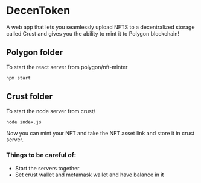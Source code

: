 # DecenToken

A web app that lets you seamlessly upload NFTS to a decentralized storage called Crust and gives you the ability to mint it to Polygon blockchain!

## Polygon folder

To start the react server from polygon/nft-minter

```
npm start
```

## Crust folder

To start the node server from crust/

```
node index.js
```

Now you can mint your NFT and take the NFT asset link and store it in crust server.

### Things to be careful of:

- Start the servers together
- Set crust wallet and metamask wallet and have balance in it
